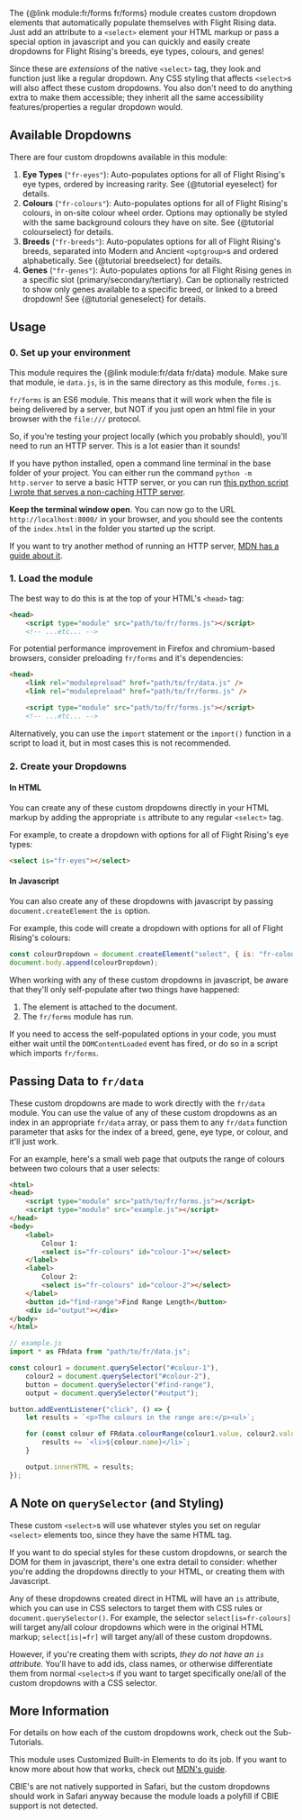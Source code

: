 
The {@link module:fr/forms fr/forms} module creates custom dropdown elements that automatically populate themselves with Flight Rising data. Just add an attribute to a `<select>` element your HTML markup or pass a special option in javascript and you can quickly and easily create dropdowns for Flight Rising's breeds, eye types, colours, and genes!

Since these are *extensions* of the native `<select>` tag, they look and function just like a regular dropdown. Any CSS styling that affects `<select>`s will also affect these custom dropdowns. You also don't need to do anything extra to make them accessible; they inherit all the same accessibility features/properties a regular dropdown would.

## Available Dropdowns

There are four custom dropdowns available in this module:

1. **Eye Types** (`"fr-eyes"`): Auto-populates options for all of Flight Rising's eye types, ordered by increasing rarity.  See {@tutorial eyeselect} for details.
1. **Colours** (`"fr-colours"`): Auto-populates options for all of Flight Rising's colours, in on-site colour wheel order. Options may optionally be styled with the same background colours they have on site. See {@tutorial colourselect} for details.
1. **Breeds** (`"fr-breeds"`): Auto-populates options for all of Flight Rising's breeds, separated into Modern and Ancient `<optgroup>`s and ordered alphabetically. See {@tutorial breedselect} for details.
1. **Genes** (`"fr-genes"`): Auto-populates options for all Flight Rising genes in a specific slot (primary/secondary/tertiary). Can be optionally restricted to show only genes available to a specific breed, or linked to a breed dropdown! See {@tutorial geneselect} for details.

## Usage

### 0. Set up your environment

This module requires the {@link module:fr/data fr/data} module. Make sure that module, ie `data.js`, is in the same directory as this module, `forms.js`.

`fr/forms` is an ES6 module. This means that it will work when the file is being delivered by a server, but NOT if you just open an html file in your browser with the `file:///` protocol.

So, if you're testing your project locally (which you probably should), you'll need to run an HTTP server. This is a lot easier than it sounds!

If you have python installed, open a command line terminal in the base folder of your project. You can either run the command `python -m http.server` to serve a basic HTTP server, or you can run [this python script I wrote that serves a non-caching HTTP server](https://gist.github.com/egad13/456511ef2cd80e2fa60baee6da41f8ce).

**Keep the terminal window open**. You can now go to the URL `http://localhost:8000/` in your browser, and you should see the contents of the `index.html` in the folder you started up the script.

If you want to try another method of running an HTTP server, [MDN has a guide about it](https://developer.mozilla.org/en-US/docs/Learn/Common_questions/Tools_and_setup/set_up_a_local_testing_server).

### 1. Load the module

The best way to do this is at the top of your HTML's `<head>` tag:
```html
<head>
    <script type="module" src="path/to/fr/forms.js"></script>
    <!-- ...etc... -->
```

For potential performance improvement in Firefox and chromium-based browsers, consider preloading `fr/forms` and it's dependencies:
```html
<head>
    <link rel="modulepreload" href="path/to/fr/data.js" />
    <link rel="modulepreload" href="path/to/fr/forms.js" />

    <script type="module" src="path/to/fr/forms.js"></script>
    <!-- ...etc... -->
```

Alternatively, you can use the `import` statement or the `import()` function in a script to load it, but in most cases this is not recommended.

### 2. Create your Dropdowns

#### In HTML

You can create any of these custom dropdowns directly in your HTML markup by adding the appropriate `is` attribute to any regular `<select>` tag.

For example, to create a dropdown with options for all of Flight Rising's eye types:
```html
<select is="fr-eyes"></select>
```

#### In Javascript

You can also create any of these dropdowns with javascript by passing `document.createElement` the `is` option.

For example, this code will create a dropdown with options for all of Flight Rising's colours:
```js
const colourDropdown = document.createElement("select", { is: "fr-colours" });
document.body.append(colourDropdown);
```
<div class="note">
<p>When working with any of these custom dropdowns in javascript, be aware that they'll only self-populate after two things have happened:</p>
<ol>
    <li>The element is attached to the document.</li>
    <li>The <code>fr/forms</code> module has run.</li>
</ol>
<p>If you need to access the self-populated options in your code, you must either wait until the <code>DOMContentLoaded</code> event has fired, or do so in a script which imports <code>fr/forms</code>.</p>
</div>

## Passing Data to `fr/data`

These custom dropdowns are made to work directly with the `fr/data` module. You can use the value of any of these custom dropdowns as an index in an appropriate `fr/data` array, or pass them to any `fr/data` function parameter that asks for the index of a breed, gene, eye type, or colour, and it'll just work.

For an example, here's a small web page that outputs the range of colours between two colours that a user selects:
```html
<html>
<head>
    <script type="module" src="path/to/fr/forms.js"></script>
    <script type="module" src="example.js"></script>
</head>
<body>
    <label>
        Colour 1:
        <select is="fr-colours" id="colour-1"></select>
    </label>
    <label>
        Colour 2:
        <select is="fr-colours" id="colour-2"></select>
    </label>
    <button id="find-range">Find Range Length</button>
    <div id="output"></div>
</body>
</html>
```
```js
// example.js
import * as FRdata from "path/to/fr/data.js";

const colour1 = document.querySelector("#colour-1"),
    colour2 = document.querySelector("#colour-2"),
    button = document.querySelector("#find-range"),
    output = document.querySelector("#output");

button.addEventListener("click", () => {
    let results = `<p>The colours in the range are:</p><ul>`;

    for (const colour of FRdata.colourRange(colour1.value, colour2.value)) {
        results += `<li>${colour.name}</li>`;
    }

    output.innerHTML = results;
});
```

## A Note on `querySelector` (and Styling)

These custom `<select>`s will use whatever styles you set on regular `<select>` elements too, since they have the same HTML tag.

If you want to do special styles for these custom dropdowns, or search the DOM for them in javascript, there's one extra detail to consider: whether you're adding the dropdowns directly to your HTML, or creating them with Javascript.

Any of these dropdowns created direct in HTML will have an `is` attribute, which you can use in CSS selectors to target them with CSS rules or `document.querySelector()`. For example, the selector `select[is=fr-colours]` will target any/all colour dropdowns which were in the original HTML markup; `select[is|=fr]` will target any/all of these custom dropdowns.

However, if you're creating them with scripts, *they do not have an `is` attribute.* You'll have to add ids, class names, or otherwise differentiate them from normal `<select>`s if you want to target specifically one/all of the custom dropdowns with a CSS selector.

## More Information

For details on how each of the custom dropdowns work, check out the Sub-Tutorials.

This module uses Customized Built-in Elements to do its job. If you want to know more about how that works, check out [MDN's guide](https://developer.mozilla.org/en-US/docs/Web/API/Web_Components/Using_custom_elements).

CBIE's are not natively supported in Safari, but the custom dropdowns should work in Safari anyway because the module loads a polyfill if CBIE support is not detected.
